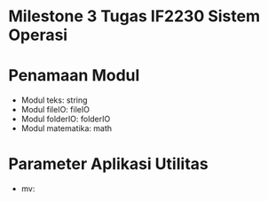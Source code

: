 # Milestone 3 Tugas IF2230 Sistem Operasi

# Penamaan Modul
- Modul teks: string
- Modul fileIO: fileIO
- Modul folderIO: folderIO
- Modul matematika: math

# Parameter Aplikasi Utilitas
- mv: 
